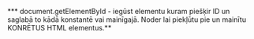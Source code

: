 *** document.getElementById - iegūst elementu kuram piešķir ID un saglabā to kādā konstantē vai mainīgajā. Noder lai piekļūtu pie un mainītu KONRĒTUS HTML elementus.**
